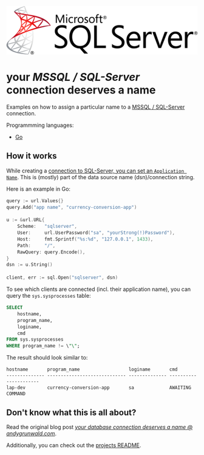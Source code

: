 ![MSSQL / SQL-Server logo](../images/sql-server-logo.png)

# your _MSSQL / SQL-Server_ connection deserves a name

Examples on how to assign a particular name to a [MSSQL / SQL-Server](https://www.microsoft.com/en-us/sql-server/sql-server-2019) connection.

Programmming languages:

- [Go](./go)

## How it works

While creating a [connection to SQL-Server, you can set an `Application Name`](https://docs.microsoft.com/en-us/dotnet/api/system.data.sqlclient.sqlconnection.connectionstring?view=dotnet-plat-ext-5.0).
This is (mostly) part of the data source name (dsn)/connection string.

Here is an example in Go:

```go
query := url.Values{}
query.Add("app name", "currency-conversion-app")

u := &url.URL{
    Scheme:   "sqlserver",
    User:     url.UserPassword("sa", "yourStrong(!)Password"),
    Host:     fmt.Sprintf("%s:%d", "127.0.0.1", 1433),
    Path:     "/",
    RawQuery: query.Encode(),
}
dsn := u.String()

client, err := sql.Open("sqlserver", dsn)
```

To see which clients are connected (incl. their application name), you can query the `sys.sysprocesses` table:

```sql
SELECT
    hostname,
    program_name,
    loginame,
    cmd
FROM sys.sysprocesses
WHERE program_name != \"\";
```

The result should look similar to:

```
hostname       program_name                  loginame       cmd
-------------- ----------------------------- -------------- ----------------------
lap-dev        currency-conversion-app       sa             AWAITING COMMAND
```

## Don't know what this is all about?

Read the original blog post [_your database connection deserves a name @ andygrunwald.com_](https://andygrunwald.com/blog/your-database-connection-deserves-a-name/ "Article your database connection deserves a name at Andy Grunwalds blog").

Additionally, you can check out the [projects README](https://github.com/andygrunwald/your-connection-deserves-a-name#readme).